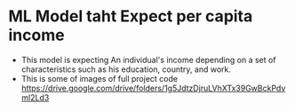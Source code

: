 # ML Model taht Expect per capita income
* This model is expecting An individual's income depending on a set of characteristics such as his education, country, and work.
* This is some of images of full project code
<https://drive.google.com/drive/folders/1g5JdtzDjruLVhXTx39GwBckPdvml2Ld3>
